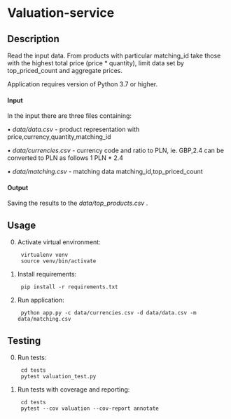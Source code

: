 # Valuation-service

## Description

Read the input data. From products with particular matching_id take those with the highest total price (price * quantity), limit data set by top_priced_count and aggregate prices.

Application requires version of Python 3.7 or higher.

#### Input

In the input there are three files containing:
    
 • _data/data.csv_ - product representation with price,currency,quantity,matching_id
 
 • _data/currencies.csv_ - currency code and ratio to PLN, ie. GBP,2.4 can be converted to PLN as follows 1 PLN * 2.4
 
 • _data/matching.csv_ - matching data matching_id,top_priced_count

#### Output

Saving the results to the  _data/top_products.csv_ . 

## Usage

0. Activate virtual environment:

        virtualenv venv
        source venv/bin/activate

1. Install requirements:

        pip install -r requirements.txt

2. Run application:

        python app.py -c data/currencies.csv -d data/data.csv -m data/matching.csv

## Testing

0. Run tests:

        cd tests
        pytest valuation_test.py

1. Run tests with coverage and reporting:

        cd tests
        pytest --cov valuation --cov-report annotate
        